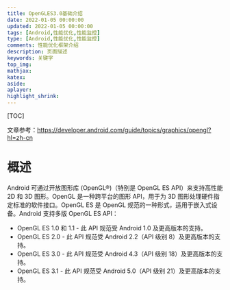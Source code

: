 ```yaml
---
title: OpenGLES3.0基础介绍
date: 2022-01-05 00:00:00
updated: 2022-01-05 00:00:00
tags: [Android,性能优化,性能监控]
type: [Android,性能优化,性能监控]
comments: 性能优化框架介绍
description: 页面描述
keywords: 关键字
top_img:
mathjax:
katex:
aside:
aplayer:
highlight_shrink:
---
```




[TOC]

文章参考：https://developer.android.com/guide/topics/graphics/opengl?hl=zh-cn

# 概述

Android 可通过开放图形库 (OpenGL®)（特别是 OpenGL ES API）来支持高性能 2D 和 3D 图形。OpenGL 是一种跨平台的图形 API，用于为 3D 图形处理硬件指定标准的软件接口。OpenGL ES 是 OpenGL 规范的一种形式，适用于嵌入式设备。Android 支持多版 OpenGL ES API：

- OpenGL ES 1.0 和 1.1 - 此 API 规范受 Android 1.0 及更高版本的支持。
- OpenGL ES 2.0 - 此 API 规范受 Android 2.2（API 级别 8）及更高版本的支持。
- OpenGL ES 3.0 - 此 API 规范受 Android 4.3（API 级别 18）及更高版本的支持。
- OpenGL ES 3.1 - 此 API 规范受 Android 5.0（API 级别 21）及更高版本的支持。

